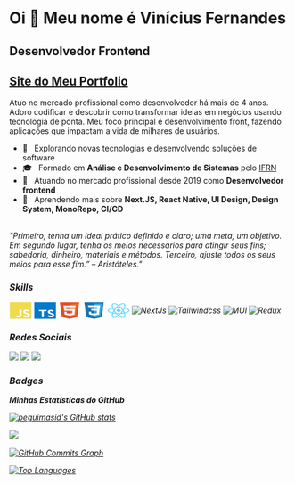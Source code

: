 # Oi 👋 Meu nome é Vinícius Fernandes


Desenvolvedor Frontend
----------------------

## [Site do Meu Portfolio](https://portfolio-viniciusfernandes.vercel.app)

Atuo no mercado profissional como desenvolvedor há mais de 4 anos. Adoro codificar e descobrir como transformar ideias em negócios usando tecnologia de ponta. Meu foco principal é desenvolvimento front, fazendo aplicações que impactam a vida de milhares de usuários.

* 🤔 &nbsp; Explorando novas tecnologias e desenvolvendo soluções de software
* 🎓 &nbsp; Formado em **Análise e Desenvolvimento de Sistemas** pelo <a href="https://portal.ifrn.edu.br/ensino/cursos/cursos-de-graduacao/tecnologia/tecnologia-em-analise-e-desenvolvimento-de-sistemas/view">IFRN</a>
* 💼 &nbsp; Atuando no mercado profissional desde 2019 como **Desenvolvedor frontend**
* 🌱 &nbsp; Aprendendo mais sobre **Next.JS, React Native, UI Design, Design System, MonoRepo, CI/CD**

<br />

<i>
"Primeiro, tenha um ideal prático definido e claro; uma meta, um objetivo. Em segundo lugar, tenha os meios necessários para atingir seus fins; sabedoria, dinheiro, materiais e métodos. Terceiro, ajuste todos os seus meios para esse fim.” – Aristóteles."
<i/>

### Skills

<p style="display: inline_block">
  <img align="center" height="30" width="40" alt="Js" src="https://raw.githubusercontent.com/devicons/devicon/master/icons/javascript/javascript-plain.svg">
  <img align="center" height="30" width="40" alt="Ts" src="https://raw.githubusercontent.com/devicons/devicon/master/icons/typescript/typescript-plain.svg">
  <img align="center" height="30" width="40" alt="HTML" src="https://raw.githubusercontent.com/devicons/devicon/master/icons/html5/html5-original.svg">
  <img align="center" height="30" width="40" alt="CSS" src="https://raw.githubusercontent.com/devicons/devicon/master/icons/css3/css3-original.svg">
  <img align="center" height="30" width="40" alt="React" src="https://raw.githubusercontent.com/devicons/devicon/master/icons/react/react-original.svg">
  <img align="center" height="30" width="40" alt="NextJs" src="https://raw.githubusercontent.com/danielcranney/readme-generator/main/public/icons/skills/nextjs-colored-dark.svg">
  <img align="center" height="30" width="40" alt="Tailwindcss" src="https://raw.githubusercontent.com/danielcranney/readme-generator/main/public/icons/skills/tailwindcss-colored.svg">
    <img align="center" height="30" width="40" alt="MUI" src="https://raw.githubusercontent.com/danielcranney/readme-generator/main/public/icons/skills/materialui-colored.svg">
        <img align="center" height="30" width="40" alt="Redux" src="https://raw.githubusercontent.com/danielcranney/readme-generator/main/public/icons/skills/redux-colored.svg">
</p>

### Redes Sociais

<p>
<a href="https://instagram.com/fernandesv_" target="_blank"><img src="https://img.shields.io/badge/-Instagram-%23E4405F?style=for-the-badge&logo=instagram&logoColor=white" target="_blank"></a>
<a href="https://www.linkedin.com/in/vinicius-fernandes-3a6686139" target="_blank"><img src="https://img.shields.io/badge/-LinkedIn-%230077B5?style=for-the-badge&logo=linkedin&logoColor=white" target="_blank"></a> 
<a href = "mailto:vinicius.dev.contact@gmail.com"><img src="https://img.shields.io/badge/-Gmail-%23333?style=for-the-badge&logo=gmail&logoColor=white" target="_blank"></a>
</p>

### Badges

<b>Minhas Estatísticas do GitHub</b>

<a href="http://www.github.com/fernandes-vinicius"><img src="https://github-readme-stats-peguimasid.vercel.app/api?username=fernandes-vinicius&show_icons=true&hide=&count_private=true&title_color=3382ed&text_color=ffffff&icon_color=3382ed&bg_color=171717&hide_border=true&show_icons=true" alt="peguimasid's GitHub stats" /></a>

<a href="http://www.github.com/fernandes-vinicius"><img src="https://github-readme-streak-stats.herokuapp.com/?user=fernandes-vinicius&stroke=ffffff&background=171717&ring=3382ed&fire=3382ed&currStreakNum=ffffff&currStreakLabel=3382ed&sideNums=ffffff&sideLabels=ffffff&dates=ffffff&hide_border=true" /></a>

<a href="http://www.github.com/fernandes-vinicius"><img src="https://github-readme-activity-graph.cyclic.app/graph?username=fernandes-vinicius&bg_color=171717&color=ffffff&line=3382ed&point=ffffff&area_color=171717&area=true&hide_border=true&custom_title=GitHub%20Commits%20Graph" alt="GitHub Commits Graph" /></a>

<a href="https://github.com/fernandes-vinicius" align="left"><img src="https://github-readme-stats-peguimasid.vercel.app/api/top-langs/?username=fernandes-vinicius&layout=compact&title_color=3382ed&hide=css,objective-c,html&text_color=ffffff&icon_color=3382ed&bg_color=171717&hide_border=true&locale=en&custom_title=Top%20%Languages" alt="Top Languages" /></a>
